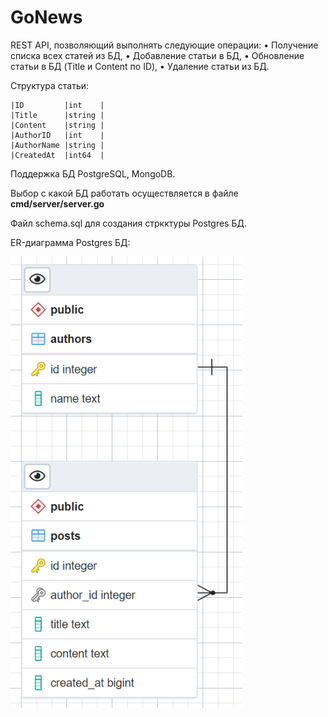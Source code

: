 # GoNews

REST API, позволяющий выполнять следующие операции: 
    • Получение списка всех статей из БД, 
    • Добавление статьи в БД, 
    • Обновление статьи в БД (Title и Content по ID), 
    • Удаление статьи из БД.

Структура статьи:

	|ID         |int	|
	|Title      |string	|
	|Content    |string	|
	|AuthorID   |int	|
	|AuthorName |string	|
	|CreatedAt  |int64 	|

Поддержка БД PostgreSQL, MongoDB.

Выбор с какой БД работать осуществляется в файле **cmd/server/server.go**

Файл schema.sql для создания стркктуры Postgres БД.

ER-диаграмма Postgres БД:

![Alt text](ER.PNG)
